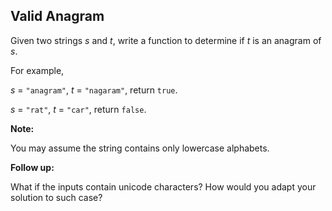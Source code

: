 ## Valid Anagram

Given two strings *s* and *t*, write a function to determine if *t* is an anagram of *s*.

For example,

*s* = `"anagram"`, *t* = `"nagaram"`, return `true`.

*s* = `"rat"`, *t* = `"car"`, return `false`.

**Note:**

You may assume the string contains only lowercase alphabets.

**Follow up:**

What if the inputs contain unicode characters? How would you adapt your solution to such case?
